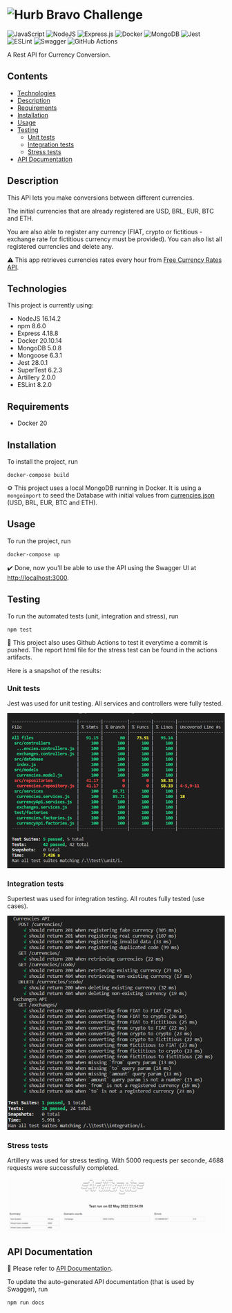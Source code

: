 # <img src="https://avatars1.githubusercontent.com/u/7063040?v=4&s=200.jpg" alt="Hurb" width="24" /> Bravo Challenge
![JavaScript](https://img.shields.io/badge/javascript-%23323330.svg?style=for-the-badge&logo=javascript&logoColor=%23F7DF1E)
![NodeJS](https://img.shields.io/badge/node.js-6DA55F?style=for-the-badge&logo=node.js&logoColor=white)
![Express.js](https://img.shields.io/badge/express.js-%23404d59.svg?style=for-the-badge&logo=express&logoColor=%2361DAFB)
![Docker](https://img.shields.io/badge/docker-%230db7ed.svg?style=for-the-badge&logo=docker&logoColor=white)
![MongoDB](https://img.shields.io/badge/MongoDB-%234ea94b.svg?style=for-the-badge&logo=mongodb&logoColor=white)
![Jest](https://img.shields.io/badge/-jest-%23C21325?style=for-the-badge&logo=jest&logoColor=white)
![ESLint](https://img.shields.io/badge/ESLint-4B3263?style=for-the-badge&logo=eslint&logoColor=white)
![Swagger](https://img.shields.io/badge/-Swagger-%23Clojure?style=for-the-badge&logo=swagger&logoColor=white)
![GitHub Actions](https://img.shields.io/badge/github%20actions-%232671E5.svg?style=for-the-badge&logo=githubactions&logoColor=white)

A Rest API for Currency Conversion.

## Contents
 - [Technologies](#technologies)
 - [Description](#description)
 - [Requirements](#requirements)
 - [Installation](#installation)
 - [Usage](#usage)
 - [Testing](#testing)
   - [Unit tests](#unit-tests)
   - [Integration tests](#integration-tests)
   - [Stress tests](#stress-tests)
 - [API Documentation](#api-documentation)

## Description

This API lets you make conversions between different currencies.

The initial currencies that are already registered are USD, BRL, EUR, BTC and ETH.

You are also able to register any currency (FIAT, crypto or fictitious - exchange rate for fictitious currency must be provided). You can also list all registered currencies and delete any.

:warning: This app retrieves currencies rates every hour from [Free Currency Rates API](https://github.com/fawazahmed0/currency-api).

## Technologies

This project is currently using:

 - NodeJS 16.14.2
 - npm 8.6.0
 - Express 4.18.8
 - Docker 20.10.14
 - MongoDB 5.0.8
 - Mongoose 6.3.1
 - Jest 28.0.1
 - SuperTest 6.2.3
 - Artillery 2.0.0
 - ESLint 8.2.0

## Requirements

 - Docker 20

## Installation

To install the project, run

    docker-compose build

:gear: This project uses a local MongoDB running in Docker. It is using a `mongoimport` to seed the Database with initial values from [currencies.json](/mongo_seed/currencies.json) (USD, BRL, EUR, BTC and ETH).

## Usage

To run the project, run

    docker-compose up

:heavy_check_mark: Done, now you'll be able to use the API using the Swagger UI at [http://localhost:3000](http://localhost:3000/).

## Testing

To run the automated tests (unit, integration and stress), run

    npm test

:robot: This project also uses Github Actions to test it everytime a commit is pushed. The report html file for the stress test can be found in the actions artifacts.

Here is a snapshot of the results:

 ### Unit tests

Jest was used for unit testing. All services and controllers were fully tested.

![Unit tests](./imgs/unit-tests.PNG?raw=true "Unit tests")

 ### Integration tests

Supertest was used for integration testing. All routes fully tested (use cases).

![Integration tests](./imgs/integration-tests.PNG?raw=true "Integration tests")

 ### Stress tests

 Artillery was used for stress testing. With 5000 requests per seconde, 4688 requests were successfully completed.

![Stress tests](./imgs/stress-tests.PNG?raw=true "Stress tests")

## API Documentation

:rocket: Please refer to [API Documentation](./ApiDocumentation.md).

To update the auto-generated API documentation (that is used by Swagger), run

    npm run docs
